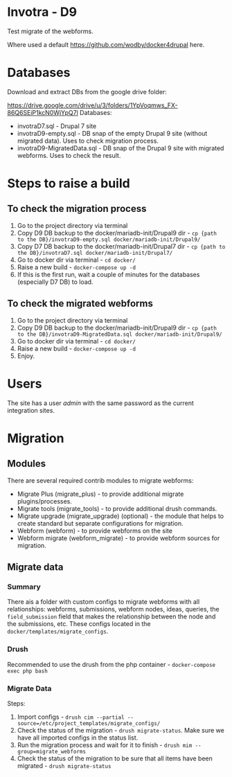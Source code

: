 # Invotra - D9

Test migrate of the webforms.

Where used a default https://github.com/wodby/docker4drupal here.

# Databases

Download and extract DBs from the google drive folder:

https://drive.google.com/drive/u/3/folders/1YpVoqmws_FX-86Q6SEiP1kcN0WjYpQ7l
Databases:
* invotraD7.sql - Drupal 7 site
* invotraD9-empty.sql - DB snap of the empty Drupal 9 site (without migrated data). Uses to check migration process.
* invotraD9-MigratedData.sql - DB snap of the Drupal 9 site with migrated webforms. Uses to check the result.

# Steps to raise a build

## To check the migration process
1. Go to the project directory via terminal
2. Copy D9 DB backup to the docker/mariadb-init/Drupal9 dir - 
  `cp {path to the DB}/invotraD9-empty.sql docker/mariadb-init/Drupal9/`
3. Copy D7 DB backup to the docker/mariadb-init/Drupal7 dir -
  `cp {path to the DB}/invotraD7.sql docker/mariadb-init/Drupal7/`
4. Go to docker dir via terminal - `cd docker/`
5. Raise a new build  - `docker-compose up -d`
6. If this is the first run, wait a couple of minutes for the databases (especially D7 DB) to load.

## To check the migrated webforms
1. Go to the project directory via terminal
2. Copy D9 DB backup to the docker/mariadb-init/Drupal9 dir -
   `cp {path to the DB}/invotraD9-MigratedData.sql docker/mariadb-init/Drupal9/`
3. Go to docker dir via terminal - `cd docker/`
4. Raise a new build  - `docker-compose up -d`
5. Enjoy.

# Users

The site has a user *admin* with the same password as the current integration sites.

# Migration
## Modules

There are several required contrib modules to migrate webforms:
* Migrate Plus (migrate_plus) - to provide additional migrate plugins/processes.
* Migrate tools (migrate_tools) - to provide additional drush commands.
* Migrate upgrade (migrate_upgrade) (optional) - the module that helps to create standard but separate configurations
  for migration.
* Webform (webform) - to provide webforms on the site
* Webform migrate (webform_migrate) - to provide webform sources for migration.

## Migrate data

### Summary
There ais a folder with custom configs to migrate webforms with all relationships: webforms, submissions, webform nodes,
ideas, queries, the `field_submission` field that makes the relationship between the node and the submissions, etc.
These configs located in the `docker/templates/migrate_configs`.

### Drush

Recommended to use the drush from the php container - `docker-compose exec php bash`

### Migrate Data

Steps:
1. Import configs - `drush cim --partial --source=/etc/project_templates/migrate_configs/`
2. Check the status of the migration - `drush migrate-status`. Make sure we have all imported configs in the status list.
3. Run the migration process and wait for it to finish - `drush mim --group=migrate_webforms`
4. Check the status of the migration to be sure that all items have been migrated - `drush migrate-status`
